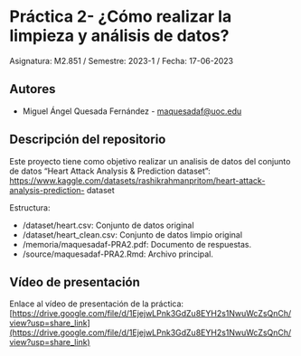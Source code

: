 # Práctica 2- ¿Cómo realizar la limpieza y análisis de datos?

Asignatura: M2.851 / Semestre: 2023-1 / Fecha: 17-06-2023

## Autores
  * Miguel Ángel Quesada Fernández - [maquesadaf@uoc.edu](email@uoc.edu)

## Descripción del repositorio

Este proyecto tiene como objetivo realizar un analisis de datos del conjunto de datos “Heart Attack Analysis & Prediction dataset”:
https://www.kaggle.com/datasets/rashikrahmanpritom/heart-attack-analysis-prediction- dataset

Estructura:
* /dataset/heart.csv: Conjunto de datos original
* /dataset/heart_clean.csv: Conjunto de datos limpio original
* /memoria/maquesadaf-PRA2.pdf: Documento de respuestas.
* /source/maquesadaf-PRA2.Rmd: Archivo principal.

## Vídeo de presentación

Enlace al vídeo de presentación de la práctica: [https://drive.google.com/file/d/1EjejwLPnk3GdZu8EYH2s1NwuWcZsQnCh/view?usp=share_link](https://drive.google.com/file/d/1EjejwLPnk3GdZu8EYH2s1NwuWcZsQnCh/view?usp=share_link)
